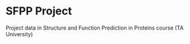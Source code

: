# SFPP Project
Project data in Structure and Function Prediction in Proteins course (TA University)
